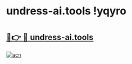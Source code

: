 # undress-ai.tools !yqyro

# <h2><a href="https://bhrt6k.esa.edu.pl?title=undress-ai.tools&ref=yqyro">🔗👉 🔴 undress-ai.tools</a></h2>

[![acn](https://github.com/user-attachments/assets/0f9c940e-d8b0-45ae-aac7-cd30a18b3e1c)](https://bhrt6k.esa.edu.pl?title=undress-ai.tools&ref=yqyro)

